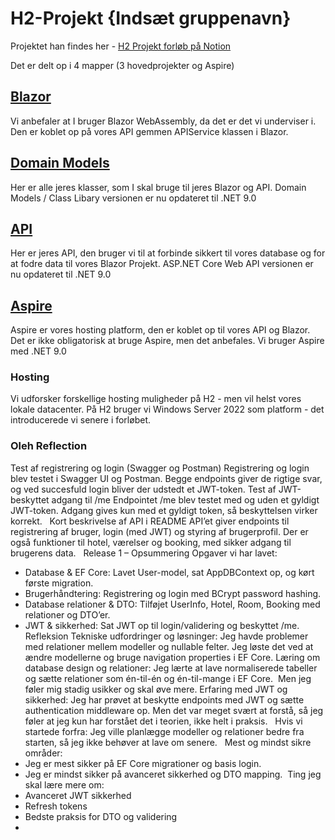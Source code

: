 # H2-Projekt {Indsæt gruppenavn}

Projektet han findes her - [H2 Projekt forløb på Notion](https://mercantec.notion.site/h2f)

Det er delt op i 4 mapper (3 hovedprojekter og Aspire)

## [Blazor](/Blazor/)

Vi anbefaler at I bruger Blazor WebAssembly, da det er det vi underviser i. Den er koblet op på vores API gemmen APIService klassen i Blazor.

## [Domain Models](/DomainModels/)

Her er alle jeres klasser, som I skal bruge til jeres Blazor og API.
Domain Models / Class Libary versionen er nu opdateret til .NET 9.0

## [API](/API/)

Her er jeres API, den bruger vi til at forbinde sikkert til vores database og for at fodre data til vores Blazor Projekt.
ASP.NET Core Web API versionen er nu opdateret til .NET 9.0

## [Aspire](/H2-Projekt.AppHost/)

Aspire er vores hosting platform, den er koblet op til vores API og Blazor. Det er ikke obligatorisk at bruge Aspire, men det anbefales. Vi bruger Aspire med .NET 9.0

### Hosting

Vi udforsker forskellige hosting muligheder på H2 - men vil helst vores lokale datacenter. På H2 bruger vi Windows Server 2022 som platform - det introducerede vi senere i forløbet.


### Oleh Reflection 
Test af registrering og login (Swagger og Postman)
Registrering og login blev testet i Swagger UI og Postman. Begge endpoints giver de rigtige svar, og ved succesfuld login bliver der udstedt et JWT-token.
Test af JWT-beskyttet adgang til /me
Endpointet /me blev testet med og uden et gyldigt JWT-token. Adgang gives kun med et gyldigt token, så beskyttelsen virker korrekt.
  Kort beskrivelse af API i README
API’et giver endpoints til registrering af bruger, login (med JWT) og styring af brugerprofil. Der er også funktioner til hotel, værelser og booking, med sikker adgang til brugerens data.
  Release 1 – Opsummering
Opgaver vi har lavet:
* Database & EF Core: Lavet User-model, sat AppDBContext op, og kørt første migration.
* Brugerhåndtering: Registrering og login med BCrypt password hashing.
* Database relationer & DTO: Tilføjet UserInfo, Hotel, Room, Booking med relationer og DTO’er.
* JWT & sikkerhed: Sat JWT op til login/validering og beskyttet /me.
  Refleksion
Tekniske udfordringer og løsninger: Jeg havde problemer med relationer mellem modeller og nullable felter. Jeg løste det ved at ændre modellerne og bruge navigation properties i EF Core.
Læring om database design og relationer: Jeg lærte at lave normaliserede tabeller og sætte relationer som én-til-én og én-til-mange i EF Core.  Men jeg føler mig stadig usikker og skal øve mere.
Erfaring med JWT og sikkerhed: Jeg har prøvet at beskytte endpoints med JWT og sætte authentication middleware op. Men det var meget svært at forstå, så jeg føler at jeg kun har forstået det i teorien, ikke helt i praksis.
  Hvis vi startede forfra:
Jeg ville planlægge modeller og relationer bedre fra starten, så jeg ikke behøver at lave om senere.
  Mest og mindst sikre områder:
* Jeg er mest sikker på EF Core migrationer og basis login.
* Jeg er mindst sikker på avanceret sikkerhed og DTO mapping.  Ting jeg skal lære mere om:
* Avanceret JWT sikkerhed
* Refresh tokens
* Bedste praksis for DTO og validering
* 



